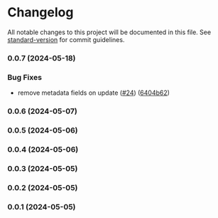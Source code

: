 # Changelog

All notable changes to this project will be documented in this file. See [standard-version](https://github.com/conventional-changelog/standard-version) for commit guidelines.

### 0.0.7 (2024-05-18)


### Bug Fixes

* remove metadata fields on update ([#24](https://github.com/microlinkhq/openkey/issues/24)) ([6404b62](https://github.com/microlinkhq/openkey/commit/6404b62b98c5fd97f474e3fade0fe5aeff65e291))

### 0.0.6 (2024-05-07)

### 0.0.5 (2024-05-06)

### 0.0.4 (2024-05-06)

### 0.0.3 (2024-05-05)

### 0.0.2 (2024-05-05)

### 0.0.1 (2024-05-05)
